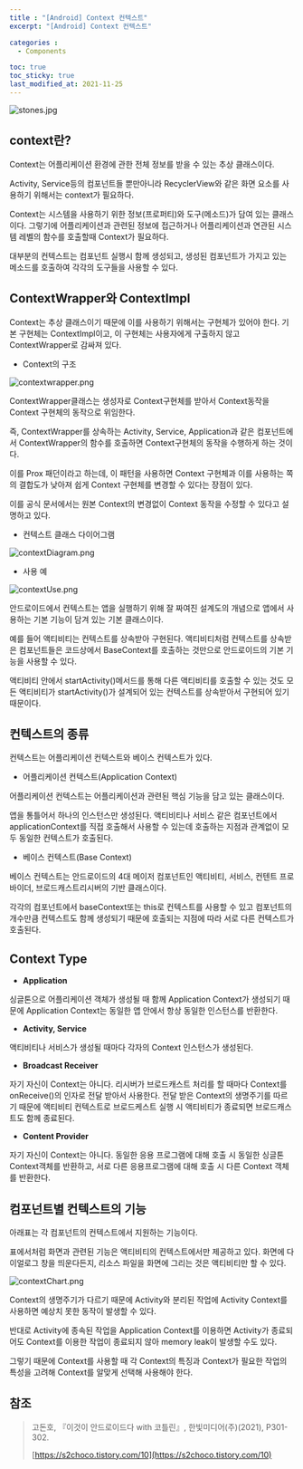 ```yaml
---
title : "[Android] Context 컨텍스트"
excerpt: "[Android] Context 컨텍스트"

categories :
  - Components

toc: true
toc_sticky: true
last_modified_at: 2021-11-25 
---
```


![stones.jpg](/assets/images/stones.jpg?raw=true)

## context란?

Context는 어플리케이션 환경에 관한 전체 정보를 받을 수 있는 추상 클래스이다.

Activity, Service등의 컴포넌트들 뿐만아니라 RecyclerView와 같은 화면 요소를 사용하기 위해서는 context가 필요하다.

Context는 시스템을 사용하기 위한 정보(프로퍼티)와 도구(메소드)가 담여 있는 클래스이다. 그렇기에 어플리케이션과 관련된 정보에 접근하거나 어플리케이션과 연관된 시스템 레벨의 함수를 호출할때 Context가 필요하다.

대부분의 컨텍스트는 컴포넌트 실행시 함께 생성되고, 생성된 컴포넌트가 가지고 있는 메소드를 호출하여 각각의 도구들을 사용할 수 있다.

## ContextWrapper와 ContextImpl

Context는 추상 클래스이기 때문에 이를 사용하기 위해서는 구현체가 있어야 한다. 기본 구현체는 ContextImpl이고, 이 구현체는 사용자에게 구출하지 않고 ContextWrapper로 감싸져 있다.

- Context의 구조

![contextwrapper.png](/assets/images/contextwrapper.png?raw=true)

ContextWrapper클래스는 생성자로 Context구현체를 받아서 Context동작을 Context 구현체의 동작으로 위임한다.

즉, ContextWrapper를 상속하는 Activity, Service, Application과 같은 컴포넌트에서 ContextWrapper의 함수를 호출하면 Context구현체의 동작을 수행하게 하는 것이다.

이를 Prox 패던이라고 하는데, 이 패턴을 사용하면 Context 구현체과 이를 사용하는 쪽의 결합도가 낮아져 쉽게 Context 구현체를 변경할 수 있다는 장점이 있다.

이를 공식 문서에서는 원본 Context의 변경없이 Context 동작을 수정할 수 있다고 설명하고 있다.

- 컨텍스트 클래스 다이어그램

![contextDiagram.png](/assets/images/contextDiagram.png?raw=true)

- 사용 예

![contextUse.png](/assets/images/contextUse.png?raw=true)

안드로이드에서 컨텍스트는 앱을 실행하기 위해 잘 짜여진 설계도의 개념으로 앱에서 사용하는 기본 기능이 담겨 있는 기본 클래스이다.

예를 들어 액티비티는 컨텍스트를 상속받아 구현된다. 액티비티처럼 컨텍스트를 상속받은 컴포넌트들은 코드상에서 BaseContext를 호출하는 것만으로 안드로이드의 기본 기능을 사용할 수 있다.

액티비티 안에서 startActivity()메서드를 통해 다른 액티비티를 호출할 수 있는 것도 모든 액티비티가 startActivity()가 설계되어 있는 컨텍스트를 상속받아서 구현되어 있기 때문이다.

## 컨텍스트의 종류

컨텍스트는 어플리케이션 컨텍스트와 베이스 컨텍스트가 있다.

- 어플리케이션 컨텍스트(Application Context)

어플리케이션 컨텍스트는 어플리케이션과 관련된 핵심 기능을 담고 있는 클래스이다.

앱을 통틀어서 하나의 인스턴스만 생성된다. 액티비티나 서비스 같은 컴포넌트에서 applicationContext를 직접 호출해서 사용할 수 있는데 호출하는 지점과 관계없이 모두 동일한 컨텍스트가 호출된다.

- 베이스 컨텍스트(Base Context)

베이스 컨텍스트는 안드로이드의 4대 메이저 컴포넌트인 액티비티, 서비스, 컨텐트 프로바이더, 브로드캐스트리시버의 기반 클래스이다.

각각의 컴포넌트에서 baseContext또는 this로 컨텍스트를 사용할 수 있고 컴포넌트의 개수만큼 컨텍스트도 함께 생성되기 때문에 호출되는 지점에 따라 서로 다른 컨텍스트가 호출된다.

## Context Type

- **Application**

싱글톤으로 어플리케이션 객체가 생성될 때 함께 Application Context가 생성되기 때문에 Application Context는 동일한 앱 안에서 항상 동일한 인스턴스를 반환한다.

- **Activity, Service**

액티비티나 서비스가 생성될 때마다 각자의 Context 인스턴스가 생성된다.

- **Broadcast Receiver**

자기 자신이 Context는 아니다. 리시버가 브로드캐스트 처리를 할 때마다 Context를 onReceive()의 인자로 전달 받아서 사용한다. 전달 받은 Context의 생명주기를 따르기 때문에 액티비티 컨텍스트로 브로드케스트 실행 시 액티비티가 종료되면 브로드캐스트도 함께 종료된다.

- **Content Provider**

자기 자신이 Context는 아니다. 동일한 응용 프로그램에 대해 호출 시 동일한 싱글톤 Context객체를 반환하고, 서로 다른 응용프로그램에 대해 호출 시 다른 Context 객체를 반환한다.

## 컴포넌트별 컨텍스트의 기능

아래표는 각 컴포넌트의 컨텍스트에서 지원하는 기능이다.

표에서처럼 화면과 관련된 기능은 액티비티의 컨텍스트에서만 제공하고 있다. 화면에 다이얼로그 창을 띄운다든지, 리소스 파일을 화면에 그리는 것은 액티비티만 할 수 있다.

![contextChart.png](/assets/images/contextChart.png?raw=true)

Context의 생명주기가 다르기 때문에 Activity와 분리된 작업에 Activity Context를 사용하면 예상치 못한 동작이 발생할 수 있다.

반대로 Activity에 종속된 작업을 Application Context를 이용하면 Activity가 종료되어도 Context를 이용한 작업이 종료되지 않아 memory leak이 발생할 수도 있다.

그렇기 때문에 Context를 사용할 때 각 Context의 특징과 Context가 필요한 작업의 특성을 고려해 Context를 알맞게 선택해 사용해야 한다.

## 참조

> 고돈호, 『이것이 안드로이드다 with 코틀린』, 한빛미디어(주)(2021), P301-302.
>
> [https://s2choco.tistory.com/10](https://s2choco.tistory.com/10)
>